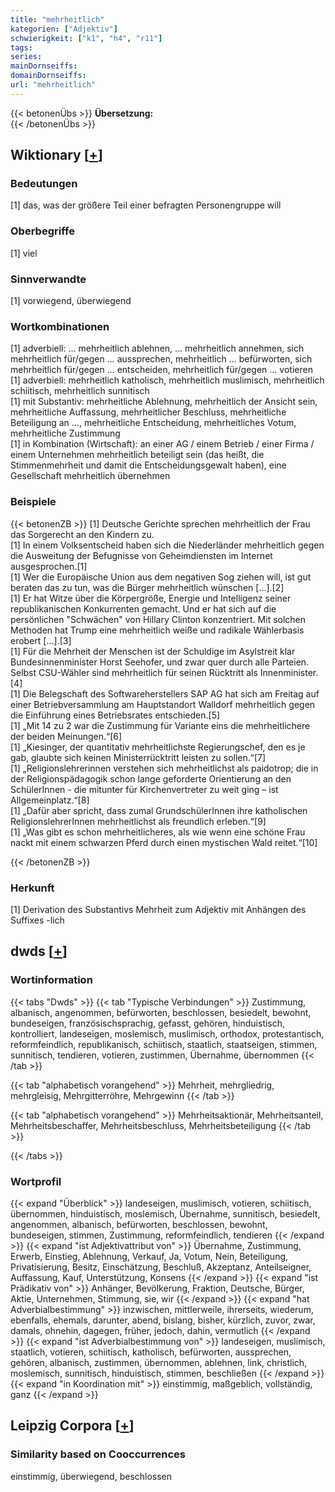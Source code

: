 ```yaml
---
title: "mehrheitlich"
kategorien: ["Adjektiv"]
schwierigkeit: ["k1", "h4", "r11"]
tags:
series:
mainDornseiffs:
domainDornseiffs:
url: "mehrheitlich"
---
```


{{< betonenÜbs >}}
**Übersetzung:**  
{{< /betonenÜbs >}}

## Wiktionary [[+](https://de.wiktionary.org/wiki/mehrheitlich)]

### Bedeutungen
[1] das, was der größere Teil einer befragten Personengruppe will  

### Oberbegriffe
[1] viel  

### Sinnverwandte
[1] vorwiegend, überwiegend  

### Wortkombinationen
[1] adverbiell: … mehrheitlich ablehnen, … mehrheitlich annehmen, sich mehrheitlich für/gegen … aussprechen, mehrheitlich … befürworten, sich  mehrheitlich für/gegen … entscheiden, mehrheitlich für/gegen … votieren  
[1] adverbiell: mehrheitlich katholisch, mehrheitlich muslimisch, mehrheitlich schiitisch, mehrheitlich sunnitisch  
[1] mit Substantiv: mehrheitliche Ablehnung, mehrheitlich der Ansicht sein, mehrheitliche Auffassung, mehrheitlicher Beschluss, mehrheitliche Beteiligung an …, mehrheitliche Entscheidung, mehrheitliches Votum, mehrheitliche Zustimmung  
[1] in Kombination (Wirtschaft): an einer AG / einem Betrieb / einer Firma / einem Unternehmen mehrheitlich beteiligt sein (das heißt, die Stimmenmehrheit und damit die Entscheidungsgewalt haben), eine Gesellschaft mehrheitlich übernehmen  

### Beispiele
{{< betonenZB >}}
[1] Deutsche Gerichte sprechen mehrheitlich der Frau das Sorgerecht an den Kindern zu.  
[1] In einem Volksentscheid haben sich die Niederländer mehrheitlich gegen die Ausweitung der Befugnisse von Geheimdiensten im Internet ausgesprochen.[1]  
[1] Wer die Europäische Union aus dem negativen Sog ziehen will, ist gut beraten das zu tun, was die Bürger mehrheitlich wünschen […].[2]  
[1] Er hat Witze über die Körpergröße, Energie und Intelligenz seiner republikanischen Konkurrenten gemacht. Und er hat sich auf die persönlichen "Schwächen" von Hillary Clinton konzentriert. Mit solchen Methoden hat Trump eine mehrheitlich weiße und radikale Wählerbasis erobert […].[3]  
[1] Für die Mehrheit der Menschen ist der Schuldige im Asylstreit klar Bundesinnenminister Horst Seehofer, und zwar quer durch alle Parteien. Selbst CSU-Wähler sind mehrheitlich für seinen Rücktritt als Innenminister.[4]  
[1] Die Belegschaft des Softwareherstellers SAP AG hat sich am Freitag auf einer Betriebversammlung am Hauptstandort Walldorf mehrheitlich gegen die Einführung eines Betriebsrates entschieden.[5]  
[1] „Mit 14 zu 2 war die Zustimmung für Variante eins die mehrheitlichere der beiden Meinungen.“[6]  
[1] „Kiesinger, der quantitativ mehrheitlichste Regierungschef, den es je gab, glaubte sich keinen Ministerrücktritt leisten zu sollen.“[7]  
[1] „Religionslehrerinnen verstehen sich mehrheitlichst als paidotrop; die in der Religionspädagogik schon lange geforderte Orientierung an den SchülerInnen - die mitunter für Kirchenvertreter zu weit ging – ist Allgemeinplatz.“[8]  
[1] „Dafür aber spricht, dass zumal GrundschülerInnen ihre katholischen ReligionslehrerInnen mehrheitlichst als freundlich erleben.“[9]  
[1] „Was gibt es schon mehrheitlicheres, als wie wenn eine schöne Frau nackt mit einem schwarzen Pferd durch einen mystischen Wald reitet.“[10]  

{{< /betonenZB >}}
### Herkunft
[1] Derivation des Substantivs Mehrheit zum Adjektiv mit Anhängen des Suffixes -lich  



## dwds [[+](https://www.dwds.de/wb/mehrheitlich)]

### Wortinformation
{{< tabs "Dwds" >}}
{{< tab "Typische Verbindungen" >}}
Zustimmung, albanisch, angenommen, befürworten, beschlossen, besiedelt, bewohnt, bundeseigen, französischsprachig, gefasst, gehören, hinduistisch, kontrolliert, landeseigen, moslemisch, muslimisch, orthodox, protestantisch, reformfeindlich, republikanisch, schiitisch, staatlich, staatseigen, stimmen, sunnitisch, tendieren, votieren, zustimmen, Übernahme, übernommen
{{< /tab >}}

{{< tab "alphabetisch vorangehend" >}}
Mehrheit, mehrgliedrig, mehrgleisig, Mehrgitterröhre, Mehrgewinn
{{< /tab >}}

{{< tab "alphabetisch vorangehend" >}}
Mehrheitsaktionär, Mehrheitsanteil, Mehrheitsbeschaffer, Mehrheitsbeschluss, Mehrheitsbeteiligung
{{< /tab >}}

{{< /tabs >}}

### Wortprofil
{{< expand "Überblick" >}} landeseigen, muslimisch, votieren, schiitisch, übernommen, hinduistisch, moslemisch, Übernahme, sunnitisch, besiedelt, angenommen, albanisch, befürworten, beschlossen, bewohnt, bundeseigen, stimmen, Zustimmung, reformfeindlich, tendieren {{< /expand >}}
{{< expand "ist Adjektivattribut von" >}} Übernahme, Zustimmung, Erwerb, Einstieg, Ablehnung, Verkauf, Ja, Votum, Nein, Beteiligung, Privatisierung, Besitz, Einschätzung, Beschluß, Akzeptanz, Anteilseigner, Auffassung, Kauf, Unterstützung, Konsens {{< /expand >}}
{{< expand "ist Prädikativ von" >}} Anhänger, Bevölkerung, Fraktion, Deutsche, Bürger, Aktie, Unternehmen, Stimmung, sie, wir {{< /expand >}}
{{< expand "hat Adverbialbestimmung" >}} inzwischen, mittlerweile, ihrerseits, wiederum, ebenfalls, ehemals, darunter, abend, bislang, bisher, kürzlich, zuvor, zwar, damals, ohnehin, dagegen, früher, jedoch, dahin, vermutlich {{< /expand >}}
{{< expand "ist Adverbialbestimmung von" >}} landeseigen, muslimisch, staatlich, votieren, schiitisch, katholisch, befürworten, aussprechen, gehören, albanisch, zustimmen, übernommen, ablehnen, link, christlich, moslemisch, sunnitisch, hinduistisch, stimmen, beschließen {{< /expand >}}
{{< expand "in Koordination mit" >}} einstimmig, maßgeblich, vollständig, ganz {{< /expand >}}

## Leipzig Corpora [[+](https://corpora.uni-leipzig.de/en/res?word=mehrheitlich&corpusId=deu_newscrawl-public_2018)]


### Similarity based on Cooccurrences
einstimmig, überwiegend, beschlossen

